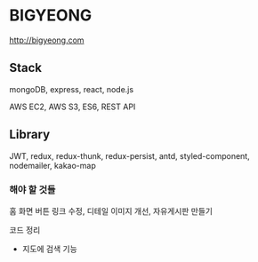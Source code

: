 # BIGYEONG

http://bigyeong.com

## Stack

mongoDB, express, react, node.js

AWS EC2, AWS S3, ES6, REST API

## Library

JWT, redux, redux-thunk, redux-persist, antd, styled-component, nodemailer, kakao-map

### 해야 할 것들

홈 화면 버튼 링크 수정, 디테일 이미지 개선, 자유게시판 만들기

코드 정리

- 지도에 검색 기능
